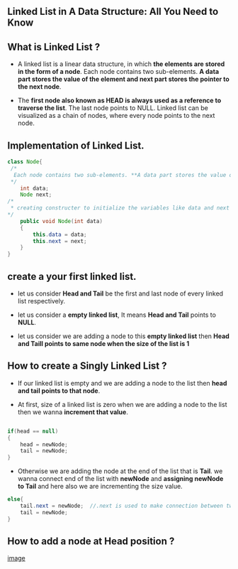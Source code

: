 ## Linked List in A Data Structure: All You Need to Know

## What is Linked List ?
- A linked list is a linear data structure, in which **the elements are stored in the form of a node**. Each node contains two sub-elements. **A data part stores the value of the element and next part stores the pointer to the next node**.

- The **first node also known as HEAD is always used as a reference to traverse the list**. The last node points to NULL. Linked list can be visualized as a chain of nodes, where every node points to the next node.

## Implementation of Linked List.

```java
class Node{
 /*
  Each node contains two sub-elements. **A data part stores the value of the element and next part stores the pointer to the next node
 */   
    int data;
    Node next;
/*
 * creating constructer to initialize the variables like data and next then  it will make it as linked list that contains  data and address pointing to a next value.
*/
    public void Node(int data)
    {
        this.data = data;
        this.next = next;
    }
}
```
## create a your first linked list.

- let us consider **Head and Tail** be the first and last node of every linked list respectively.
- let us consider a **empty linked list**, It means **Head and Tail** points to **NULL**. 

- let us consider we are adding a node to this **empty linked list** then **Head and Taill points to same node when the size of the list is 1**

## How to create a Singly Linked List ?

- If our linked list is empty and  we are adding a node to the list then **head and tail points to that node**.

- At first, size of a linked list is zero when we are adding a node to the list then we wanna **increment that value**.

```java

if(head == null)
{
    head = newNode;
    tail = newNode;
}
```
- Otherwise we are adding the node at the end of the list that is **Tail**. we wanna connect end of the list with **newNode** and **assigning newNode to Tail** and here also we are incrementing the size value.

```java
else{
    tail.next = newNode;  //.next is used to make connection between two nodes.
    tail = newNode;
}
```

## How to add a node at Head position ?

[image](https://github.com/HumbleFool830/100-Day-s-of-DSA-challenge-/blob/main/Images/insertion.jpg)